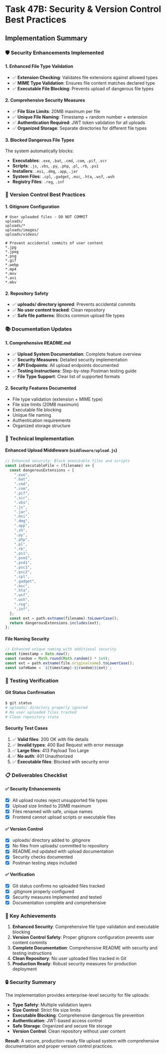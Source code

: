 # Task 47B: Security & Version Control Best Practices

## Implementation Summary

### 🛡️ Security Enhancements Implemented

#### 1. **Enhanced File Type Validation**

- ✅ **Extension Checking**: Validates file extensions against allowed types
- ✅ **MIME Type Validation**: Ensures file content matches declared type
- ✅ **Executable File Blocking**: Prevents upload of dangerous file types

#### 2. **Comprehensive Security Measures**

- ✅ **File Size Limits**: 20MB maximum per file
- ✅ **Unique File Naming**: Timestamp + random number + extension
- ✅ **Authentication Required**: JWT token validation for all uploads
- ✅ **Organized Storage**: Separate directories for different file types

#### 3. **Blocked Dangerous File Types**

The system automatically blocks:

- **Executables**: `.exe`, `.bat`, `.cmd`, `.com`, `.pif`, `.scr`
- **Scripts**: `.js`, `.vbs`, `.py`, `.php`, `.pl`, `.rb`, `.ps1`
- **Installers**: `.msi`, `.dmg`, `.app`, `.jar`
- **System Files**: `.cpl`, `.gadget`, `.msc`, `.hta`, `.wsf`, `.wsh`
- **Registry Files**: `.reg`, `.inf`

### 📁 Version Control Best Practices

#### 1. **Gitignore Configuration**

```gitignore
# User uploaded files - DO NOT COMMIT
uploads/
uploads/*
uploads/images/
uploads/videos/

# Prevent accidental commits of user content
*.jpg
*.jpeg
*.png
*.gif
*.webp
*.mp4
*.mov
*.avi
*.mkv
```

#### 2. **Repository Safety**

- ✅ **uploads/ directory ignored**: Prevents accidental commits
- ✅ **No user content tracked**: Clean repository
- ✅ **Safe file patterns**: Blocks common upload file types

### 📚 Documentation Updates

#### 1. **Comprehensive README.md**

- ✅ **Upload System Documentation**: Complete feature overview
- ✅ **Security Measures**: Detailed security implementation
- ✅ **API Endpoints**: All upload endpoints documented
- ✅ **Testing Instructions**: Step-by-step Postman testing guide
- ✅ **File Type Support**: Clear list of supported formats

#### 2. **Security Features Documented**

- File type validation (extension + MIME type)
- File size limits (20MB maximum)
- Executable file blocking
- Unique file naming
- Authentication requirements
- Organized storage structure

### 🔧 Technical Implementation

#### Enhanced Upload Middleware (`middleware/upload.js`)

```javascript
// Enhanced security: Block executable files and scripts
const isExecutableFile = (filename) => {
  const dangerousExtensions = [
    ".exe",
    ".bat",
    ".cmd",
    ".com",
    ".pif",
    ".scr",
    ".vbs",
    ".js",
    ".jar",
    ".msi",
    ".dmg",
    ".app",
    ".sh",
    ".py",
    ".php",
    ".pl",
    ".rb",
    ".ps1",
    ".psm1",
    ".psd1",
    ".psc1",
    ".psc2",
    ".cpl",
    ".gadget",
    ".msc",
    ".hta",
    ".wsf",
    ".wsh",
    ".reg",
    ".inf",
  ];
  const ext = path.extname(filename).toLowerCase();
  return dangerousExtensions.includes(ext);
};
```

#### File Naming Security

```javascript
// Enhanced unique naming with additional security
const timestamp = Date.now();
const random = Math.round(Math.random() * 1e9);
const ext = path.extname(file.originalname).toLowerCase();
const safeName = `${timestamp}-${random}${ext}`;
```

### 🧪 Testing Verification

#### Git Status Confirmation

```bash
$ git status
# uploads/ directory properly ignored
# No user uploaded files tracked
# Clean repository state
```

#### Security Test Cases

1. ✅ **Valid files**: 200 OK with file details
2. ✅ **Invalid types**: 400 Bad Request with error message
3. ✅ **Large files**: 413 Payload Too Large
4. ✅ **No auth**: 401 Unauthorized
5. ✅ **Executable files**: Blocked with security error

### 📋 Deliverables Checklist

#### ✅ Security Enhancements

- [x] All upload routes reject unsupported file types
- [x] Upload size limited to 20MB maximum
- [x] Files renamed with safe, unique names
- [x] Frontend cannot upload scripts or executable files

#### ✅ Version Control

- [x] uploads/ directory added to .gitignore
- [x] No files from uploads/ committed to repository
- [x] README.md updated with upload documentation
- [x] Security checks documented
- [x] Postman testing steps included

#### ✅ Verification

- [x] Git status confirms no uploaded files tracked
- [x] .gitignore properly configured
- [x] Security measures implemented and tested
- [x] Documentation complete and comprehensive

### 🎯 Key Achievements

1. **Enhanced Security**: Comprehensive file type validation and executable blocking
2. **Version Control Safety**: Proper gitignore configuration prevents user content commits
3. **Complete Documentation**: Comprehensive README with security and testing instructions
4. **Clean Repository**: No user uploaded files tracked in Git
5. **Production Ready**: Robust security measures for production deployment

### 🔒 Security Summary

The implementation provides enterprise-level security for file uploads:

- **Type Safety**: Multiple validation layers
- **Size Control**: Strict file size limits
- **Executable Blocking**: Comprehensive dangerous file prevention
- **Authentication**: JWT-based access control
- **Safe Storage**: Organized and secure file storage
- **Version Control**: Clean repository without user content

**Result**: A secure, production-ready file upload system with comprehensive documentation and proper version control practices.
